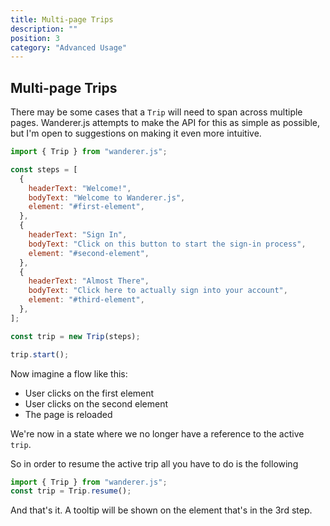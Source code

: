 ```yaml
---
title: Multi-page Trips
description: ""
position: 3
category: "Advanced Usage"
---
```


## Multi-page Trips

There may be some cases that a `Trip` will need to span across multiple pages. Wanderer.js attempts to make the API for this as simple as possible, but I'm open to suggestions on making it even more intuitive.

```js
import { Trip } from "wanderer.js";

const steps = [
  {
    headerText: "Welcome!",
    bodyText: "Welcome to Wanderer.js",
    element: "#first-element",
  },
  {
    headerText: "Sign In",
    bodyText: "Click on this button to start the sign-in process",
    element: "#second-element",
  },
  {
    headerText: "Almost There",
    bodyText: "Click here to actually sign into your account",
    element: "#third-element",
  },
];

const trip = new Trip(steps);

trip.start();
```

Now imagine a flow like this:

- User clicks on the first element
- User clicks on the second element
- The page is reloaded

We're now in a state where we no longer have a reference to the active `trip`.

So in order to resume the active trip all you have to do is the following

```js
import { Trip } from "wanderer.js";
const trip = Trip.resume();
```

And that's it. A tooltip will be shown on the element that's in the 3rd step.
